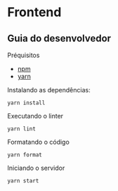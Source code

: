 # Frontend

## Guia do desenvolvedor

Préquisitos
* [npm](https://docs.npmjs.com/downloading-and-installing-node-js-and-npm)
* [yarn](https://classic.yarnpkg.com/lang/en/docs/install/)

Instalando as dependências:
```shell
yarn install
```

Executando o linter

```shell
yarn lint
```

Formatando o código

```shell
yarn format
```

Iniciando o servidor

```shell
yarn start
```